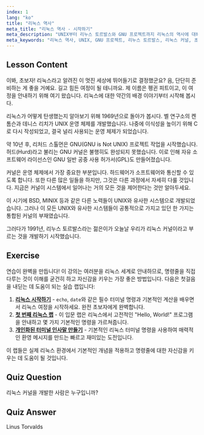 ```yaml
---
index: 1
lang: "ko"
title: "리눅스 역사"
meta_title: "리눅스 역사 - 시작하기"
meta_description: "UNIX부터 리누스 토르발스와 GNU 프로젝트까지 리눅스의 역사에 대해 알아보세요. 초보자를 위한 리눅스의 기원과 진화를 이해하세요."
meta_keywords: "리눅스 역사, UNIX, GNU 프로젝트, 리누스 토르발스, 리눅스 커널, 초보자 리눅스, 리눅스 튜토리얼, 리눅스 가이드"
---
```


## Lesson Content

이봐, 초보자! 리눅스라고 알려진 이 멋진 세상에 뛰어들기로 결정했군요? 음, 단단히 준비하는 게 좋을 거예요. 길고 힘든 여정이 될 테니까요. 제 이름은 펭귄 피트이고, 이 여정을 안내하기 위해 여기 왔습니다. 리눅스에 대한 약간의 배경 이야기부터 시작해 봅시다.

리눅스가 어떻게 탄생했는지 알아보기 위해 1969년으로 돌아가 봅시다. 벨 연구소의 켄 톰슨과 데니스 리치가 UNIX 운영 체제를 개발했습니다. 나중에 이식성을 높이기 위해 C로 다시 작성되었고, 결국 널리 사용되는 운영 체제가 되었습니다.

약 10년 후, 리처드 스톨먼은 GNU(GNU is Not UNIX) 프로젝트 작업을 시작했습니다. 허드(Hurd)라고 불리는 GNU 커널은 불행히도 완성되지 못했습니다. 이로 인해 자유 소프트웨어 라이선스인 GNU 일반 공중 사용 허가서(GPL)도 만들어졌습니다.

커널은 운영 체제에서 가장 중요한 부분입니다. 하드웨어가 소프트웨어와 통신할 수 있도록 합니다. 또한 다른 많은 일들을 하지만, 그것은 다른 과정에서 자세히 다룰 것입니다. 지금은 커널이 시스템에서 일어나는 거의 모든 것을 제어한다는 것만 알아두세요.

이 시기에 BSD, MINIX 등과 같은 다른 노력들이 UNIX와 유사한 시스템으로 개발되었습니다. 그러나 이 모든 UNIX와 유사한 시스템들이 공통적으로 가지고 있던 한 가지는 통합된 커널의 부재였습니다.

그러다가 1991년, 리누스 토르발스라는 젊은이가 오늘날 우리가 리눅스 커널이라고 부르는 것을 개발하기 시작했습니다.

## Exercise

연습이 완벽을 만듭니다! 이 강의는 여러분을 리눅스 세계로 안내하므로, 명령줄을 직접 다루는 것이 이해를 굳건히 하고 자신감을 키우는 가장 좋은 방법입니다. 다음은 첫걸음을 내딛는 데 도움이 되는 실습 랩입니다:

1.  **[리눅스 시작하기](https://labex.io/ko/labs/linux-getting-started-with-linux-446315)** - `echo`, `date`와 같은 필수 터미널 명령과 기본적인 계산을 배우면서 리눅스 여정을 시작하세요. 완전 초보자에게 완벽합니다.
2.  **[첫 번째 리눅스 랩](https://labex.io/ko/labs/linux-your-first-linux-lab-270253)** - 이 입문 랩은 리눅스에서 고전적인 "Hello, World!" 프로그램을 안내하고 몇 가지 기본적인 명령을 가르쳐줍니다.
3.  **[개인화된 터미널 인사말 만들기](https://labex.io/ko/labs/linux-create-personalized-terminal-greeting-446322)** - 기본적인 리눅스 터미널 명령을 사용하여 매력적인 환영 메시지를 만드는 빠르고 재미있는 도전입니다.

이 랩들은 실제 리눅스 환경에서 기본적인 개념을 적용하고 명령줄에 대한 자신감을 키우는 데 도움이 될 것입니다.

## Quiz Question

리눅스 커널을 개발한 사람은 누구입니까?

## Quiz Answer

Linus Torvalds